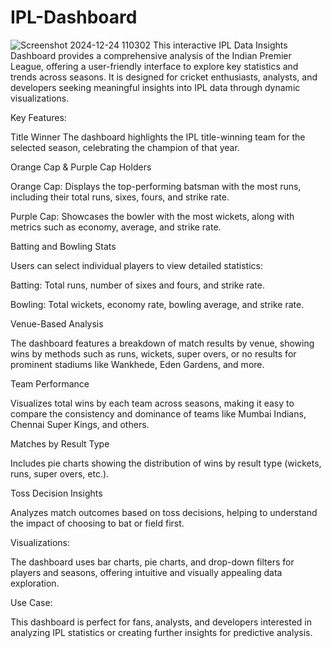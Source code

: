 # IPL-Dashboard
![Screenshot 2024-12-24 110302](https://github.com/user-attachments/assets/d6f8d36d-3c26-4deb-8b1b-f7b5850eb998)
This interactive IPL Data Insights Dashboard provides a comprehensive analysis of the Indian Premier League, offering a user-friendly interface to explore key statistics and trends across seasons. It is designed for cricket enthusiasts, analysts, and developers seeking meaningful insights into IPL data through dynamic visualizations.

Key Features:

Title Winner
The dashboard highlights the IPL title-winning team for the selected season, celebrating the champion of that year.

Orange Cap & Purple Cap Holders

Orange Cap: Displays the top-performing batsman with the most runs, including their total runs, sixes, fours, and strike rate.

Purple Cap: Showcases the bowler with the most wickets, along with metrics such as economy, average, and strike rate.

Batting and Bowling Stats

Users can select individual players to view detailed statistics:

Batting: Total runs, number of sixes and fours, and strike rate.

Bowling: Total wickets, economy rate, bowling average, and strike rate.

Venue-Based Analysis

The dashboard features a breakdown of match results by venue, showing wins by methods such as runs, wickets, super overs, or no results for prominent stadiums like Wankhede, Eden Gardens, and more.

Team Performance

Visualizes total wins by each team across seasons, making it easy to compare the consistency and dominance of teams like Mumbai Indians, Chennai Super Kings, and others.

Matches by Result Type

Includes pie charts showing the distribution of wins by result type (wickets, runs, super overs, etc.).

Toss Decision Insights

Analyzes match outcomes based on toss decisions, helping to understand the impact of choosing to bat or field first.

Visualizations:

The dashboard uses bar charts, pie charts, and drop-down filters for players and seasons, offering intuitive and visually appealing data exploration.

Use Case:

This dashboard is perfect for fans, analysts, and developers interested in analyzing IPL statistics or creating further insights for predictive analysis.

